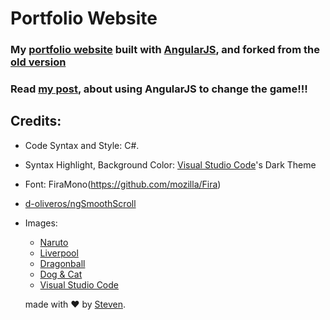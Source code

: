 # Portfolio Website 

### My [portfolio website](https://iamstevendao.github.io/portfolio/) built with [AngularJS](https://angularjs.org/), and forked from the [old version](https://github.com/iamstevendao/portfolio-html)

### Read [my post](https://iamstevendao.github.io/blog/posts/general/2017/09/27/angularize-portfolio.html), about using AngularJS to change the game!!!

## Credits:
- Code Syntax and Style: C#.
- Syntax Highlight, Background Color: [Visual Studio Code](https://code.visualstudio.com/)'s Dark Theme
- Font: FiraMono(https://github.com/mozilla/Fira)
- [d-oliveros/ngSmoothScroll](https://github.com/d-oliveros/ngSmoothScroll)

- Images:
  - [Naruto](https://www.walldevil.com/wallpapers/w02/617977-evolution-naruto-chakra-mode-naruto-shippuden-running-sage-mode-uzumaki-naruto.jpg)
  - [Liverpool](https://wallpaperscraft.com/image/liverpool_uefa_evrofinal_england_cup_27760_1920x1080.jpg)
  - [Dragonball](https://i.ytimg.com/vi/Qd54ZrSkIw0/maxresdefault.jpg)
  - [Dog & Cat](https://www.desktopbackground.org/download/o/2012/02/22/348005_cats-and-dogs-wallpapers-hd-cute-dog-and-cat-wallpapers-hd-wallpapers_1366x768_h.jpg)
  - [Visual Studio Code](https://static.bespohk.com/img/blog/3/header.jpg)

  made with &#x2764; by [Steven](https://github.com/iamstevendao).

